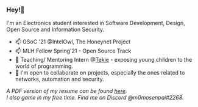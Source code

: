 ### Hey!👋

I'm an Electronics student interested in Software Development, Design, Open Source and Information Security. <br>

- 📫 GSoC '21 @IntelOwl, The Honeynet Project
- 📫 MLH Fellow Spring'21 - Open Source Track
- 🔭 Teaching/ Mentoring Intern @[Tekie](https://www.tekie.in/) - exposing young children to the world of programming.
- 👯 I'm open to collaborate on projects, especially the ones related to networks, automation and security.

*A PDF version of my resume can be found [here](https://drive.google.com/file/d/1uaiXPycf71AWzhVCTl4orT5A_iYApFk1/view?usp=sharing).* <br>
*I also game in my free time. Find me on Discord @m0mosenpai#2268.* 

<!--
**m0mosenpai/m0mosenpai** is a ✨ _special_ ✨ repository because its `README.md` (this file) appears on your GitHub profile.

Here are some ideas to get you started:

- 🔭 I’m currently working on ...
- 🌱 I’m currently learning ...
- 👯 I’m looking to collaborate on ...
- 🤔 I’m looking for help with ...
- 💬 Ask me about ...
- 📫 How to reach me: ...
- 😄 Pronouns: ...
- ⚡ Fun fact: ...
-->
